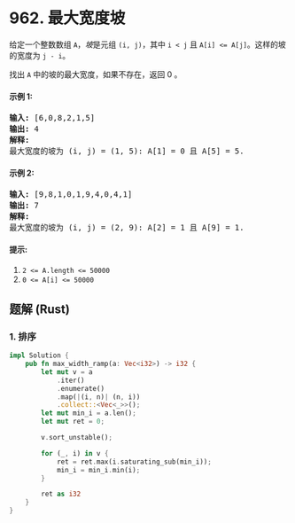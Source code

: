 # 962. 最大宽度坡
给定一个整数数组 `A`，*坡*是元组 `(i, j)`，其中  `i < j` 且 `A[i] <= A[j]`。这样的坡的宽度为 `j - i`。

找出 `A` 中的坡的最大宽度，如果不存在，返回 0 。

#### 示例 1:
<pre>
<strong>输入:</strong> [6,0,8,2,1,5]
<strong>输出:</strong> 4
<strong>解释:</strong>
最大宽度的坡为 (i, j) = (1, 5): A[1] = 0 且 A[5] = 5.
</pre>

#### 示例 2:
<pre>
<strong>输入:</strong> [9,8,1,0,1,9,4,0,4,1]
<strong>输出:</strong> 7
<strong>解释:</strong>
最大宽度的坡为 (i, j) = (2, 9): A[2] = 1 且 A[9] = 1.
</pre>

#### 提示:
1. `2 <= A.length <= 50000`
2. `0 <= A[i] <= 50000`

## 题解 (Rust)

### 1. 排序
```Rust
impl Solution {
    pub fn max_width_ramp(a: Vec<i32>) -> i32 {
        let mut v = a
            .iter()
            .enumerate()
            .map(|(i, n)| (n, i))
            .collect::<Vec<_>>();
        let mut min_i = a.len();
        let mut ret = 0;

        v.sort_unstable();

        for (_, i) in v {
            ret = ret.max(i.saturating_sub(min_i));
            min_i = min_i.min(i);
        }

        ret as i32
    }
}
```
